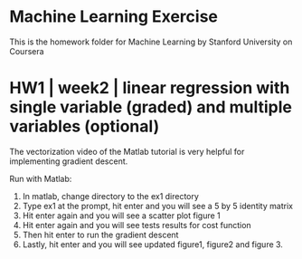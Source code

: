 # Machine Learning Exercise
This is the homework folder for Machine Learning by Stanford University on Coursera

# HW1 | week2 | linear regression with single variable (graded) and multiple variables (optional)
The vectorization video of the Matlab tutorial is very helpful for implementing gradient descent. 

Run with Matlab:

1. In matlab, change directory to the ex1 directory
2. Type ex1 at the prompt, hit enter and you will see a 5 by 5 identity matrix
3. Hit enter again and you will see a scatter plot figure 1
4. Hit enter again and you will see tests results for cost function
5. Then hit enter to run the gradient descent
6. Lastly, hit enter and you will see updated figure1, figure2 and figure 3. 
